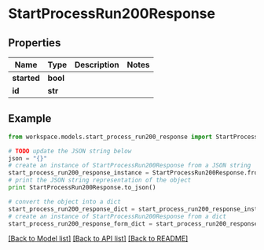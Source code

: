 # StartProcessRun200Response


## Properties
Name | Type | Description | Notes
------------ | ------------- | ------------- | -------------
**started** | **bool** |  | 
**id** | **str** |  | 

## Example

```python
from workspace.models.start_process_run200_response import StartProcessRun200Response

# TODO update the JSON string below
json = "{}"
# create an instance of StartProcessRun200Response from a JSON string
start_process_run200_response_instance = StartProcessRun200Response.from_json(json)
# print the JSON string representation of the object
print StartProcessRun200Response.to_json()

# convert the object into a dict
start_process_run200_response_dict = start_process_run200_response_instance.to_dict()
# create an instance of StartProcessRun200Response from a dict
start_process_run200_response_form_dict = start_process_run200_response.from_dict(start_process_run200_response_dict)
```
[[Back to Model list]](../README.md#documentation-for-models) [[Back to API list]](../README.md#documentation-for-api-endpoints) [[Back to README]](../README.md)


